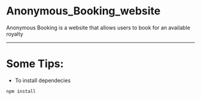# Anonymous_Booking_website

Anonymous Booking is a website that allows users to book for an available royalty

-------------
# Some Tips:

* To install dependecies
````
npm install
````